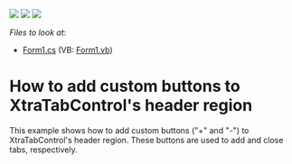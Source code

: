 <!-- default badges list -->
![](https://img.shields.io/endpoint?url=https://codecentral.devexpress.com/api/v1/VersionRange/128618850/13.1.4%2B)
[![](https://img.shields.io/badge/Open_in_DevExpress_Support_Center-FF7200?style=flat-square&logo=DevExpress&logoColor=white)](https://supportcenter.devexpress.com/ticket/details/E3116)
[![](https://img.shields.io/badge/📖_How_to_use_DevExpress_Examples-e9f6fc?style=flat-square)](https://docs.devexpress.com/GeneralInformation/403183)
<!-- default badges end -->
<!-- default file list -->
*Files to look at*:

* [Form1.cs](./CS/XtraTabControl_CustomButtons/Form1.cs) (VB: [Form1.vb](./VB/XtraTabControl_CustomButtons/Form1.vb))
<!-- default file list end -->
# How to add custom buttons to XtraTabControl's header region


<p>This example shows how to add custom buttons ("+" and "-") to XtraTabControl's header region. These buttons are used to add and close tabs, respectively.</p>

<br/>


